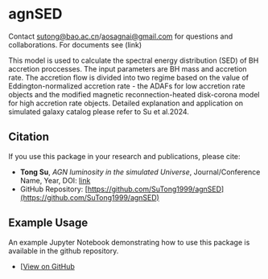 # agnSED

Contact sutong@bao.ac.cn/aosagnai@gmail.com for questions and collaborations. For documents see (link)

This model is used to calculate the spectral energy distribution (SED) of BH accretion proccesses. The input parameters are BH mass and accretion rate. The accretion flow is divided into two regime based on the value of Eddington-normalized accretion rate - the ADAFs for low accretion rate objects and the modified magnetic reconnection-heated disk-corona model for high accretion rate objects.
Detailed explanation and application on simulated galaxy catalog please refer to Su et al.2024. 

## Citation

If you use this package in your research and publications, please cite:

- **Tong Su**, *AGN luminosity in the simulated Universe*, Journal/Conference Name, Year, DOI: [link](tbd)
- GitHub Repository: [https://github.com/SuTong1999/agnSED](https://github.com/SuTong1999/agnSED)

## Example Usage

An example Jupyter Notebook demonstrating how to use this package is available in the github repository.
- [[View on GitHub](https://github.com/SuTong1999/agnSED/tree/main/example)


